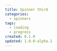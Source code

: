 ```yaml
---
title: Spinner third
categories:
  - spinners
tags:
  - loading
  - progress
created: 0.1.0
updated: 1.0.0-alpha.1
---
```

